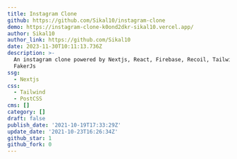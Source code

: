 ```yaml
---
title: Instagram Clone
github: https://github.com/Sikal10/instagram-clone
demo: https://instagram-clone-k0ond2dkr-sikal10.vercel.app/
author: Sikal10
author_link: https://github.com/Sikal10
date: 2023-11-30T10:11:13.736Z
description: >-
  An instagram clone powered by Nextjs, React, Firebase, Recoil, TailwindUI,
  FakerJs
ssg:
  - Nextjs
css:
  - Tailwind
  - PostCSS
cms: []
category: []
draft: false
publish_date: '2021-10-19T17:33:29Z'
update_date: '2021-10-23T16:26:34Z'
github_star: 1
github_fork: 0
---
```

